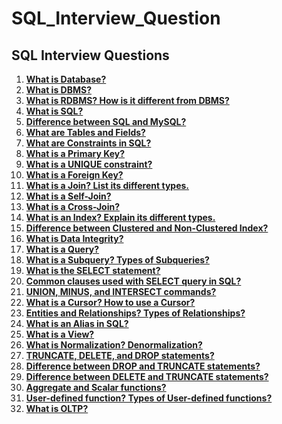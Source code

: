 # SQL_Interview_Question

## SQL Interview Questions
1. **[What is Database?](#q1-what-is-database)**
2. **[What is DBMS?](#q2-what-is-dbms)**
3. **[What is RDBMS? How is it different from DBMS?](#q3-what-is-rdbms-how-is-it-different-from-dbms)**
4. **[What is SQL?](#q4-what-is-sql)**
5. **[Difference between SQL and MySQL?](#q5-difference-between-sql-and-mysql)**
6. **[What are Tables and Fields?](#q6-what-are-tables-and-fields)**
7. **[What are Constraints in SQL?](#q7-what-are-constraints-in-sql)**
8. **[What is a Primary Key?](#q8-what-is-a-primary-key)**
9. **[What is a UNIQUE constraint?](#q9-what-is-a-unique-constraint)**
10. **[What is a Foreign Key?](#q10-what-is-a-foreign-key)**
11. **[What is a Join? List its different types.](#q11-what-is-a-join-list-its-different-types)**
12. **[What is a Self-Join?](#q12-what-is-a-self-join)**
13. **[What is a Cross-Join?](#q13-what-is-a-cross-join)**
14. **[What is an Index? Explain its different types.](#q14-what-is-an-index-explain-its-different-types)**
15. **[Difference between Clustered and Non-Clustered Index?](#q15-difference-between-clustered-and-non-clustered-index)**
16. **[What is Data Integrity?](#q16-what-is-data-integrity)**
17. **[What is a Query?](#q17-what-is-a-query)**
18. **[What is a Subquery? Types of Subqueries?](#q18-what-is-a-subquery-what-are-its-types)**
19. **[What is the SELECT statement?](#q19-what-is-the-select-statement)**
20. **[Common clauses used with SELECT query in SQL?](#q20-common-clauses-used-with-select-query-in-sql)**
21. **[UNION, MINUS, and INTERSECT commands?](#q21-union-minus-and-intersect-commands)**
22. **[What is a Cursor? How to use a Cursor?](#q22-what-is-a-cursor-how-to-use-a-cursor)**
23. **[Entities and Relationships? Types of Relationships?](#q23-entities-and-relationships-types-of-relationships)**
24. **[What is an Alias in SQL?](#q24-what-is-an-alias-in-sql)**
25. **[What is a View?](#q25-what-is-a-view)**
26. **[What is Normalization? Denormalization?](#q26-what-is-normalization-denormalization)**
27. **[TRUNCATE, DELETE, and DROP statements?](#q27-truncate-delete-and-drop-statements)**
28. **[Difference between DROP and TRUNCATE statements?](#q28-difference-between-drop-and-truncate-statements)**
29. **[Difference between DELETE and TRUNCATE statements?](#q29-difference-between-delete-and-truncate-statements)**
30. **[Aggregate and Scalar functions?](#q30-aggregate-and-scalar-functions)**
31. **[User-defined function? Types of User-defined functions?](#q31-user-defined-function-what-are-its-various-types)**
32. **[What is OLTP?](#q32-what-is-oltp)**
